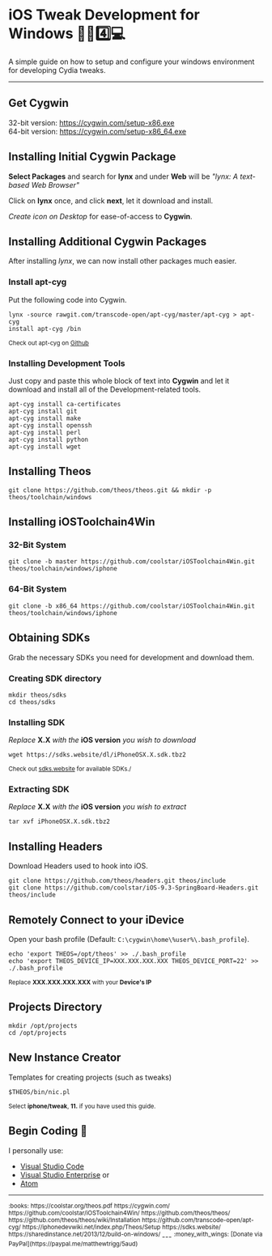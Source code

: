 # iOS Tweak Development for Windows :iphone::memo::four::computer:
A simple guide on how to setup and configure your windows environment for developing Cydia tweaks.

---

## Get Cygwin 
	
32-bit version: https://cygwin.com/setup-x86.exe  
64-bit version: https://cygwin.com/setup-x86_64.exe  


## Installing Initial Cygwin Package
**Select Packages** and search for **lynx** and under **Web** will be *"lynx: A text-based Web Browser"*

Click on **lynx** once, and click **next**, let it download and install.

*Create icon on Desktop* for ease-of-access to **Cygwin**.


## Installing Additional Cygwin Packages  
After installing *lynx*, we can now install other packages much easier.


### Install apt-cyg
Put the following code into Cygwin.

	lynx -source rawgit.com/transcode-open/apt-cyg/master/apt-cyg > apt-cyg  
	install apt-cyg /bin  
	
<sup>Check out apt-cyg on [Github](https://github.com/transcode-open/apt-cyg)</sup>


### Installing Development Tools
Just copy and paste this whole block of text into **Cygwin** and let it download and install all of the Development-related tools.  
	
	apt-cyg install ca-certificates 
	apt-cyg install git  
	apt-cyg install make  
	apt-cyg install openssh  
	apt-cyg install perl  
	apt-cyg install python  
	apt-cyg install wget  


## Installing Theos
	
	git clone https://github.com/theos/theos.git && mkdir -p theos/toolchain/windows 


## Installing iOSToolchain4Win

### 32-Bit System
	
	git clone -b master https://github.com/coolstar/iOSToolchain4Win.git theos/toolchain/windows/iphone  

### 64-Bit System
	
	git clone -b x86_64 https://github.com/coolstar/iOSToolchain4Win.git theos/toolchain/windows/iphone  


## Obtaining SDKs
Grab the necessary SDKs you need for development and download them.

### Creating SDK directory
	
	mkdir theos/sdks  
	cd theos/sdks  

### Installing SDK
*Replace* **X.X** *with the* **iOS version** *you wish to download*
	
	wget https://sdks.website/dl/iPhoneOSX.X.sdk.tbz2  
	
<sup>Check out [sdks.website](https://sdks.website) for available SDKs./</sup>

### Extracting SDK
*Replace* **X.X** *with the* **iOS version** *you wish to extract*
	
	tar xvf iPhoneOSX.X.sdk.tbz2 


## Installing Headers
Download Headers used to hook into iOS.  
	
	git clone https://github.com/theos/headers.git theos/include  
	git clone https://github.com/coolstar/iOS-9.3-SpringBoard-Headers.git theos/include  


## Remotely Connect to your iDevice
Open your bash profile (Default: `C:\cygwin\home\%user%\.bash_profile`).  
	
	echo 'export THEOS=/opt/theos' >> ./.bash_profile  
	echo 'export THEOS_DEVICE_IP=XXX.XXX.XXX.XXX THEOS_DEVICE_PORT=22' >> ./.bash_profile  
	
<sup>Replace **XXX.XXX.XXX.XXX** with your **Device's IP**</sup>


## Projects Directory
	
	mkdir /opt/projects  
	cd /opt/projects  


## New Instance Creator
Templates for creating projects (such as tweaks)
	
	$THEOS/bin/nic.pl  

<sup>Select **iphone/tweak**, **11.** if you have used this guide.</sup>

## Begin Coding :page_facing_up:
I personally use:  
* [Visual Studio Code](https://www.visualstudio.com/products/code-vs)  
* [Visual Studio Enterprise](https://www.visualstudio.com/products/visual-studio-enterprise-vs) or  
* [Atom](https://atom.io/)  

--- 
<sup>
:books:		
https://coolstar.org/theos.pdf  
https://cygwin.com/  
https://github.com/coolstar/iOSToolchain4Win/  
https://github.com/theos/theos/  
https://github.com/theos/theos/wiki/Installation  
https://github.com/transcode-open/apt-cyg/  
https://iphonedevwiki.net/index.php/Theos/Setup  
https://sdks.website/  
https://sharedinstance.net/2013/12/build-on-windows/  
</sup>
---
<sup>
:money_with_wings:  
[Donate via PayPal](https://paypal.me/matthewtrigg/5aud)  
</sup>
